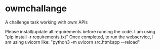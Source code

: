 # owmchallange
A challenge task working with owm APIs


Please install/update all requirements before running the code. I am using "pip install -r requirements.txt"
Once completed, to run the webservice, I am using uvicorn like: "python3 -m uvicorn src.html:app --reload"